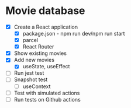 # Movie database

* [x] Create a React application
    * [x] package.json - npm run dev/npm run start
    * [x] parcel
    * [x] React Router
* [x] Show existing movies
* [x] Add new movies
    * [x] useState, useEffect
* [ ] Run jest test
* [ ] Snapshot test
    * [ ] useContext
* [ ] Test with simulated actions
* [ ] Run tests on Github actions
